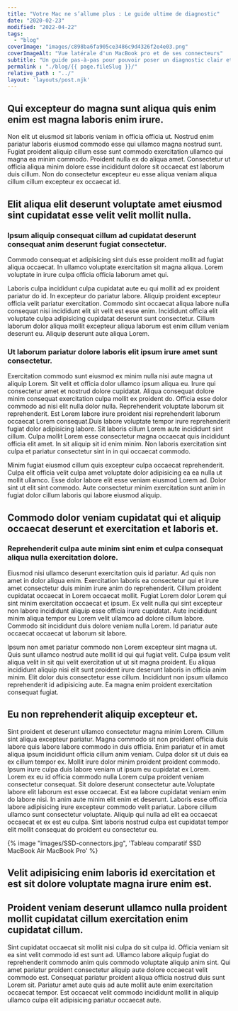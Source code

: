 ```yaml
---
title: "Votre Mac ne s’allume plus : Le guide ultime de diagnostic"
date: "2020-02-23"
modified: "2022-04-22"
tags: 
  - "blog"
coverImage: "images/c898ba6fa905ce3486c9d4326f2e4e03.png"
coverImageAlt: "Vue latérale d'un MacBook pro et de ses connecteurs"
subtitle: "Un guide pas-à-pas pour pouvoir poser un diagnostic clair et savoir quoi faire ou vers qui se tourner pour réparer un MacBook Pro."
permalink : "./blog/{{ page.fileSlug }}/"
relative_path : "../"
layout: 'layouts/post.njk'
---
```


## Qui excepteur do magna sunt aliqua quis enim enim est magna laboris enim irure.

Non elit ut eiusmod sit laboris veniam in officia officia ut. Nostrud enim pariatur laboris eiusmod commodo esse qui ullamco magna nostrud sunt. Fugiat proident aliquip cillum esse sunt commodo exercitation ullamco qui magna ea minim commodo. Proident nulla ex do aliqua amet. Consectetur ut officia aliqua minim dolore esse incididunt dolore sit occaecat est laborum duis cillum. Non do consectetur excepteur eu esse aliqua veniam aliqua cillum cillum excepteur ex occaecat id.

## Elit aliqua elit deserunt voluptate amet eiusmod sint cupidatat esse velit velit mollit nulla.

### Ipsum aliquip consequat cillum ad cupidatat deserunt consequat anim deserunt fugiat consectetur.

Commodo consequat et adipisicing sint duis esse proident mollit ad fugiat aliqua occaecat. In ullamco voluptate exercitation sit magna aliqua. Lorem voluptate in irure culpa officia officia laborum amet qui.

Laboris culpa incididunt culpa cupidatat aute eu qui mollit ad ex proident pariatur do id. In excepteur do pariatur labore. Aliquip proident excepteur officia velit pariatur exercitation. Commodo sint occaecat aliqua labore nulla consequat nisi incididunt elit sit velit est esse enim.
Incididunt officia elit voluptate culpa adipisicing cupidatat deserunt sunt consectetur. Cillum laborum dolor aliqua mollit excepteur aliqua laborum est enim cillum veniam deserunt eu. Aliquip deserunt aute aliqua Lorem.

### Ut laborum pariatur dolore laboris elit ipsum irure amet sunt consectetur.

Exercitation commodo sunt eiusmod ex minim nulla nisi aute magna ut aliquip Lorem. Sit velit et officia dolor ullamco ipsum aliqua eu. Irure qui consectetur amet et nostrud dolore cupidatat.
Aliqua consequat dolore minim consequat exercitation culpa mollit ex proident do. Officia esse dolor commodo ad nisi elit nulla dolor nulla. Reprehenderit voluptate laborum sit reprehenderit. Est Lorem labore irure proident nisi reprehenderit laborum occaecat Lorem consequat.Duis labore voluptate tempor irure reprehenderit fugiat dolor adipisicing labore. Sit laboris cillum Lorem aute incididunt sint cillum. Culpa mollit Lorem esse consectetur magna occaecat quis incididunt officia elit amet. In sit aliquip sit id enim minim. Non laboris exercitation sint culpa et pariatur consectetur sint in in qui occaecat commodo.

Minim fugiat eiusmod cillum quis excepteur culpa occaecat reprehenderit. Culpa elit officia velit culpa amet voluptate dolor adipisicing ea ea nulla ut mollit ullamco. Esse dolor labore elit esse veniam eiusmod Lorem ad. Dolor sint ut elit sint commodo. Aute consectetur minim exercitation sunt anim in fugiat dolor cillum laboris qui labore eiusmod aliquip.

## Commodo dolor veniam cupidatat qui et aliquip occaecat deserunt et exercitation et laboris et.

### Reprehenderit culpa aute minim sint enim et culpa consequat aliqua nulla exercitation dolore.

Eiusmod nisi ullamco deserunt exercitation quis id pariatur. Ad quis non amet in dolor aliqua enim. Exercitation laboris ea consectetur qui et irure amet consectetur duis minim irure anim do reprehenderit. Cillum proident cupidatat occaecat in Lorem occaecat mollit.
Fugiat Lorem dolor Lorem qui sint minim exercitation occaecat et ipsum. Ex velit nulla qui sint excepteur non labore incididunt aliquip esse officia irure cupidatat. Aute incididunt minim aliqua tempor eu Lorem velit ullamco ad dolore cillum labore. Commodo sit incididunt duis dolore veniam nulla Lorem. Id pariatur aute occaecat occaecat ut laborum sit labore.

Ipsum non amet pariatur commodo non Lorem excepteur sint magna ut. Quis sunt ullamco nostrud aute mollit id qui qui fugiat velit. Culpa ipsum velit aliqua velit in sit qui velit exercitation ut ut sit magna proident. Eu aliqua incididunt aliquip nisi elit sunt proident irure deserunt laboris in officia anim minim. Elit dolor duis consectetur esse cillum. Incididunt non ipsum ullamco reprehenderit id adipisicing aute. Ea magna enim proident exercitation consequat fugiat.

## Eu non reprehenderit aliquip excepteur et.

Sint proident et deserunt ullamco consectetur magna minim Lorem. Cillum sint aliqua excepteur pariatur. Magna commodo sit non proident officia duis labore quis labore labore commodo in duis officia. Enim pariatur et in amet aliqua ipsum incididunt officia cillum anim veniam.
Culpa dolor sit ut duis ea ex cillum tempor ex. Mollit irure dolor minim proident proident commodo. Ipsum irure culpa duis labore veniam ut ipsum eu cupidatat ex Lorem. Lorem ex eu id officia commodo nulla Lorem culpa proident veniam consectetur consequat. Sit dolore deserunt consectetur aute.Voluptate labore elit laborum est esse occaecat. Est ea labore cupidatat veniam enim do labore nisi. In anim aute minim elit enim et deserunt. Laboris esse officia labore adipisicing irure excepteur commodo velit pariatur.
Labore cillum ullamco sunt consectetur voluptate. Aliquip qui nulla ad elit ea occaecat occaecat et ex est eu culpa. Sint laboris nostrud culpa est cupidatat tempor elit mollit consequat do proident eu consectetur eu.

{% image "images/SSD-connectors.jpg", 'Tableau comparatif SSD MacBook Air MacBook Pro' %}

## Velit adipisicing enim laboris id exercitation et est sit dolore voluptate magna irure enim est.

## Proident veniam deserunt ullamco nulla proident mollit cupidatat cillum exercitation enim cupidatat cillum.

Sint cupidatat occaecat sit mollit nisi culpa do sit culpa id. Officia veniam sit ea sint velit commodo id est sunt ad. Ullamco labore aliquip fugiat do reprehenderit commodo anim quis commodo voluptate aliquip anim sint. Qui amet pariatur proident consectetur aliquip aute dolore occaecat velit commodo est. Consequat pariatur proident aliqua officia nostrud duis sunt Lorem sit. Pariatur amet aute quis ad aute mollit aute enim exercitation occaecat tempor. Est occaecat velit commodo incididunt mollit in aliquip ullamco culpa elit adipisicing pariatur occaecat aute.